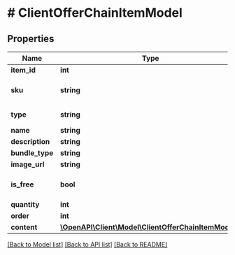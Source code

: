 # # ClientOfferChainItemModel

## Properties

Name | Type | Description | Notes
------------ | ------------- | ------------- | -------------
**item_id** | **int** | Internal unique item ID. | [optional]
**sku** | **string** | Unique item ID. The SKU may contain only lowercase and uppercase Latin alphanumeric characters, periods, dashes, and underscores. | [optional]
**type** | **string** | Type of item: &#x60;virtual_good&#x60;/&#x60;virtual_currency&#x60;/&#x60;bundle&#x60;/&#x60;unit&#x60;. | [optional]
**name** | **string** | Item name. | [optional]
**description** | **string** | Item description. | [optional]
**bundle_type** | **string** |  | [optional]
**image_url** | **string** | Image URL. | [optional]
**is_free** | **bool** | If &#x60;true&#x60;, the item is free. | [optional] [default to false]
**quantity** | **int** | Amount of items. | [optional]
**order** | **int** | Defines arrangement order. | [optional]
**content** | [**\OpenAPI\Client\Model\ClientOfferChainItemModel[]**](ClientOfferChainItemModel.md) |  | [optional]

[[Back to Model list]](../../README.md#models) [[Back to API list]](../../README.md#endpoints) [[Back to README]](../../README.md)
